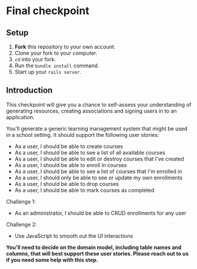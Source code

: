 # Final checkpoint

## Setup

 1. **Fork** this repository to your own account.
 1. Clone your fork to your computer.
 1. `cd` into your fork.
 1. Run the `bundle install` command.
 1. Start up your `rails server`.


## Introduction

This checkpoint will give you a chance to self-assess your understanding of generating resources, creating associations and signing users in to an application.

You'll generate a generic learning management system that might be used in a school setting. It should support the following user stories:

- As a user, I should be able to create courses
- As a user, I should be able to see a list of all available courses
- As a user, I should be able to edit or destroy courses that I've created
- As a user, I should be able to enroll in courses
- As a user, I should be able to see a list of courses that I'm enrolled in
- As a user, I should only be able to see or update my own enrollments
- As a user, I should be able to drop courses
- As a user, I should be able to mark courses as completed

Challenge 1:
- As an administrator, I should be able to CRUD enrollments for any user

Challenge 2:
- Use JavaScript to smooth out the UI interactions

**You'll need to decide on the domain model, including table names and columns, that will best support these user stories. Please reach out to us if you need some help with this step.**
